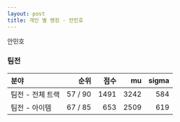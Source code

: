```yaml
---
layout: post
title: 개인 별 랭킹 - 안민호
---
```


안민호


### 팀전

| 분야 | 순위 | 점수 | mu | sigma |
|:---|---:|---:|---:|---:|
| 팀전 - 전체 트랙 | 57 / 90 | 1491 | 3242 | 584 |
| 팀전 - 아이템 | 67 / 85 | 653 | 2509 | 619 |
